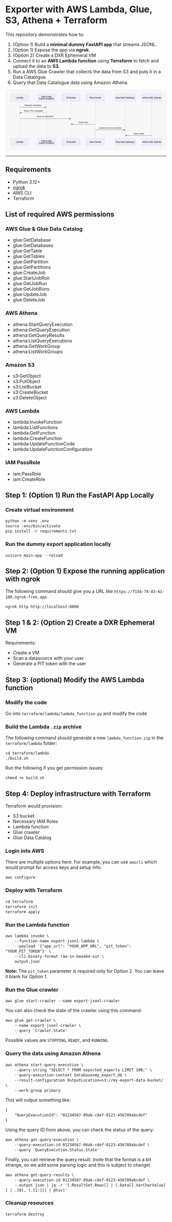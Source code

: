 # Exporter with AWS Lambda, Glue, S3, Athena + Terraform

This repository demonstrates how to:

1. (Option 1) Build a **minimal dummy FastAPI app** that streams JSONL.
2. (Option 1) Expose the app via **ngrok**.
3. (Option 2) Create a DXR Ephemeral VM
4. Connect it to an **AWS Lambda function** using **Terraform** to fetch and upload the data to **S3**.
5. Run a AWS Glue Crawler that collects the data from S3 and puts it in a Data Catalogue.
6. Query that Data Catalogue data using Amazon Athena.

![Process diagram](./process.png)

---

## Requirements

- Python 3.12+
- [ngrok](https://ngrok.com/download)
- AWS CLI
- Terraform

## List of required AWS permissions

### AWS Glue & Glue Data Catalog
- glue:GetDatabase
- glue:GetDatabases
- glue:GetTable
- glue:GetTables
- glue:GetPartition
- glue:GetPartitions
- glue:CreateJob
- glue:StartJobRun
- glue:GetJobRun
- glue:GetJobRuns
- glue:UpdateJob
- glue:DeleteJob

### AWS Athena
- athena:StartQueryExecution
- athena:GetQueryExecution
- athena:GetQueryResults
- athena:ListQueryExecutions
- athena:GetWorkGroup
- athena:ListWorkGroups

### Amazon S3
- s3:GetObject
- s3:PutObject
- s3:ListBucket 
- s3:CreateBucket
- s3:DeleteObject

### AWS Lambda
- lambda:InvokeFunction
- lambda:ListFunctions
- lambda:GetFunction
- lambda:CreateFunction
- lambda:UpdateFunctionCode
- lambda:UpdateFunctionConfiguration

### IAM PassRole
- iam:PassRole
- iam:CreateRole

## Step 1: (Option 1) Run the FastAPI App Locally

### Create virtual environment
```
python -m venv .env
source .env/bin/activate
pip install -r requirements.txt
```

### Run the dummy export application locally
```
uvicorn main:app --reload
```

## Step 2: (Option 1) Expose the running application with ngrok

The following command should give you a URL like `https://f156-78-83-61-108.ngrok-free.app`.
```
ngrok http http://localhost:8000
```

## Step 1 & 2: (Option 2) Create a DXR Ephemeral VM

Requirements:
- Create a VM
- Scan a datasource with your user
- Generate a PIT token with the user

## Step 3: (optional) Modify the AWS Lambda function

### Modify the code

Go into `terraform/lambda/lambda_function.py` and modify the code

### Build the Lambda `.zip` archive
The following command should generate a new `lambda_function.zip` in the `terraform/lambda` folder:
```
cd terraform/lambda
./build.sh
```

Run the following if you get permission issues:
```
chmod +x build.sh
```

## Step 4: Deploy infrastructure with Terraform
Terraform would provision:
- S3 bucket
- Necessary IAM Roles
- Lambda function
- Glue crawler
- Glue Data Catalog

### Login into AWS
There are multiple options here. For example, you can use `awscli` which would prompt for access keys and setup info:
```
aws configure
```

### Deploy with Terraform
```
cd terraform
terraform init
terraform apply
```

### Run the Lambda function
```
aws lambda invoke \
    --function-name export-jsonl-lambda \
    --payload '{"app_url": "YOUR_APP_URL", "pit_token": "YOUR_PIT_TOKEN"}' \
    --cli-binary-format raw-in-base64-out \
    output.json
```
**Note:** The `pit_token` parameter is required only for Option 2. You can leave it blank for Option 1.

### Run the Glue crawler
```
aws glue start-crawler --name export-jsonl-crawler
```

You can also check the state of the crawler using this command:
```
aws glue get-crawler \
    --name export-jsonl-crawler \
    --query 'Crawler.State'
```
Possible values are `STOPPING`, `READY`, and `RUNNING`.

### Query the data using Amazon Athena
```
aws athena start-query-execution \
    --query-string "SELECT * FROM exported_exports LIMIT 100;" \
    --query-execution-context Database=my_export_db \
    --result-configuration OutputLocation=s3://my-export-data-bucket/ \
    --work-group primary
```

This will output something like:
```
{
    "QueryExecutionId": "01234567-89ab-cdef-0123-456789abcdef"
}
```

Using the query ID from above, you can check the status of the query:
```
aws athena get-query-execution \
    --query-execution-id 01234567-89ab-cdef-0123-456789abcdef \
    --query 'QueryExecution.Status.State'
```

Finally, you can retrieve the query result:
(note that the format is a bit strange, so we add some parsing logic and this is subject to change)
```
aws athena get-query-results \
    --query-execution-id 01234567-89ab-cdef-0123-456789abcdef \
    --output json | jq -r '[.ResultSet.Rows[] | [.Data[].VarCharValue] ] | .[0], (.[1:][] | @tsv)'
```

### Cleanup resources
```
terraform destroy
```